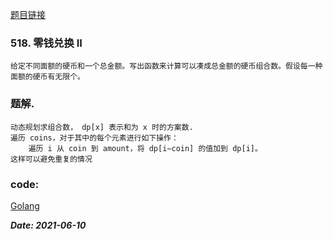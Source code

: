 [题目链接](https://leetcode-cn.com/problems/coin-change-2/)
    
### 518. 零钱兑换 II
    给定不同面额的硬币和一个总金额。写出函数来计算可以凑成总金额的硬币组合数。假设每一种面额的硬币有无限个。 
   
### 题解.
    动态规划求组合数， dp[x] 表示和为 x 时的方案数.
    遍历 coins，对于其中的每个元素进行如下操作：
        遍历 i 从 coin 到 amount，将 dp[i−coin] 的值加到 dp[i]。
    这样可以避免重复的情况

### code:
[Golang](https://github.com/Archangel59/LeetCode/blob/main/518/518.go)  

***Date: 2021-06-10***